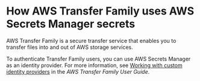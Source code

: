 # How AWS Transfer Family uses AWS Secrets Manager secrets<a name="integrating_FTPlong"></a>

AWS Transfer Family is a secure transfer service that enables you to transfer files into and out of AWS storage services\. 

To authenticate Transfer Family users, you can use AWS Secrets Manager as an identity provider\. For more information, see [Working with custom identity providers](https://docs.aws.amazon.com/transfer/latest/userguide/custom-identity-provider-users.html) in the *AWS Transfer Family User Guide*\.